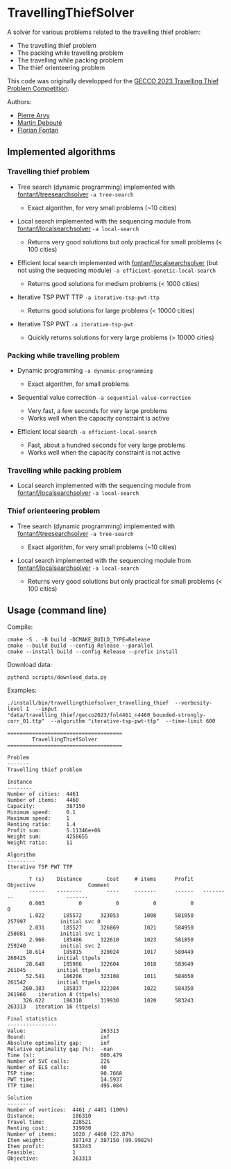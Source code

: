 # TravellingThiefSolver

A solver for various problems related to the travelling thief problem:
* The travelling thief problem
* The packing while travelling problem
* The travelling while packing problem
* The thief orienteering problem

This code was originally developped for the [GECCO 2023 Travelling Thief Problem Competition](https://sites.google.com/view/ttp-gecco2023/home).

Authors:
* [Pierre Arvy](https://github.com/arvypierre)
* [Martin Debouté](https://github.com/mdeboute)
* [Florian Fontan](https://github.com/fontanf)

## Implemented algorithms

### Travelling thief problem

* Tree search (dynamic programming) implemented with [fontanf/treesearchsolver](https://github.com/fontanf/treesearchsolver) `-a tree-search`
  * Exact algorithm, for very small problems (~10 cities)

* Local search implemented with the sequencing module from [fontanf/localsearchsolver](https://github.com/fontanf/localsearchsolver) `-a local-search`
  * Returns very good solutions but only practical for small problems (< 100 cities)

* Efficient local search implemented with [fontanf/localsearchsolver](https://github.com/fontanf/localsearchsolver) (but not using the sequecing module) `-a efficient-genetic-local-search`
  * Returns good solutions for medium problems (< 1000 cities)

* Iterative TSP PWT TTP `-a iterative-tsp-pwt-ttp`
  * Returns good solutions for large problems (< 10000 cities)

* Iterative TSP PWT `-a iterative-tsp-pwt`
  * Quickly returns solutions for very large problems (> 10000 cities)

### Packing while travelling problem

* Dynamic programming `-a dynamic-programming`
  * Exact algorithm, for small problems

* Sequential value correction `-a sequential-value-correction`
  * Very fast, a few seconds for very large problems
  * Works well when the capacity constraint is active

* Efficient local search `-a efficient-local-search`
  * Fast, about a hundred seconds for very large problems
  * Works well when the capacity constraint is not active

### Travelling while packing problem

* Local search implemented with the sequencing module from [fontanf/localsearchsolver](https://github.com/fontanf/localsearchsolver) `-a local-search`

### Thief orienteering problem

* Tree search (dynamic programming) implemented with [fontanf/treesearchsolver](https://github.com/fontanf/treesearchsolver) `-a tree-search`
  * Exact algorithm, for very small problems (~10 cities)

* Local search implemented with the sequencing module from [fontanf/localsearchsolver](https://github.com/fontanf/localsearchsolver) `-a local-search`
  * Returns very good solutions but only practical for small problems (< 100 cities)

## Usage (command line)

Compile:
```shell
cmake -S . -B build -DCMAKE_BUILD_TYPE=Release
cmake --build build --config Release --parallel
cmake --install build --config Release --prefix install
```

Download data:
```shell
python3 scripts/download_data.py
```

Examples:

```shell
./install/bin/travellingthiefsolver_travelling_thief  --verbosity-level 1  --input "data/travelling_thief/gecco2023/fnl4461_n4460_bounded-strongly-corr_01.ttp"  --algorithm "iterative-tsp-pwt-ttp"  --time-limit 600
```
```
=====================================
        TravellingThiefSolver        
=====================================

Problem
-------
Travelling thief problem

Instance
--------
Number of cities:  4461
Number of items:   4460
Capacity:          387150
Minimum speed:     0.1
Maximum speed:     1
Renting ratio:     1.4
Profit sum:        5.11346e+06
Weight sum:        4258655
Weight ratio:      11

Algorithm
---------
Iterative TSP PWT TTP

       T (s)    Distance        Cost     # items      Profit   Objective                 Comment
       -----    --------        ----     -------      ------   ---------                 -------
       0.003           0           0           0           0           0                        
       1.022      185572      323053        1008      581050      257997           initial svc 0
       2.031      185527      326869        1021      584950      258081           initial svc 1
       2.966      185486      322610        1023      581850      259240           initial svc 2
      18.614      185815      320024        1017      580449      260425          initial ttpels
      28.648      185986      322604        1018      583649      261045          initial ttpels
      52.541      186206      323108        1011      584650      261542          initial ttpels
     260.383      185837      322384        1022      584350      261966    iteration 8 (ttpels)
     326.622      186310      319930        1020      583243      263313   iteration 16 (ttpels)

Final statistics
----------------
Value:                        263313
Bound:                        inf
Absolute optimality gap:      inf
Relative optimality gap (%):  -nan
Time (s):                     600.479
Number of SVC calls:          226
Number of ELS calls:          40
TSP time:                     90.7668
PWT time:                     14.5937
TTP time:                     495.084

Solution
--------
Number of vertices:  4461 / 4461 (100%)
Distance:            186310
Travel time:         228521
Renting cost:        319930
Number of items:     1020 / 4460 (22.87%)
Item weight:         387143 / 387150 (99.9982%)
Item profit:         583243
Feasible:            1
Objective:           263313
```
